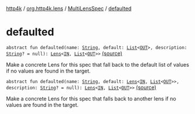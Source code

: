 [http4k](../../index.md) / [org.http4k.lens](../index.md) / [MultiLensSpec](index.md) / [defaulted](./defaulted.md)

# defaulted

`abstract fun defaulted(name: `[`String`](https://kotlinlang.org/api/latest/jvm/stdlib/kotlin/-string/index.html)`, default: `[`List`](https://kotlinlang.org/api/latest/jvm/stdlib/kotlin.collections/-list/index.html)`<`[`OUT`](index.md#OUT)`>, description: `[`String`](https://kotlinlang.org/api/latest/jvm/stdlib/kotlin/-string/index.html)`? = null): `[`Lens`](../-lens/index.md)`<`[`IN`](index.md#IN)`, `[`List`](https://kotlinlang.org/api/latest/jvm/stdlib/kotlin.collections/-list/index.html)`<`[`OUT`](index.md#OUT)`>>` [(source)](https://github.com/http4k/http4k/blob/master/http4k-core/src/main/kotlin/org/http4k/lens/lensSpec.kt#L34)

Make a concrete Lens for this spec that fall back to the default list of values if no values are found in the target.

`abstract fun defaulted(name: `[`String`](https://kotlinlang.org/api/latest/jvm/stdlib/kotlin/-string/index.html)`, default: `[`Lens`](../-lens/index.md)`<`[`IN`](index.md#IN)`, `[`List`](https://kotlinlang.org/api/latest/jvm/stdlib/kotlin.collections/-list/index.html)`<`[`OUT`](index.md#OUT)`>>, description: `[`String`](https://kotlinlang.org/api/latest/jvm/stdlib/kotlin/-string/index.html)`? = null): `[`Lens`](../-lens/index.md)`<`[`IN`](index.md#IN)`, `[`List`](https://kotlinlang.org/api/latest/jvm/stdlib/kotlin.collections/-list/index.html)`<`[`OUT`](index.md#OUT)`>>` [(source)](https://github.com/http4k/http4k/blob/master/http4k-core/src/main/kotlin/org/http4k/lens/lensSpec.kt#L39)

Make a concrete Lens for this spec that falls back to another lens if no values are found in the target.

